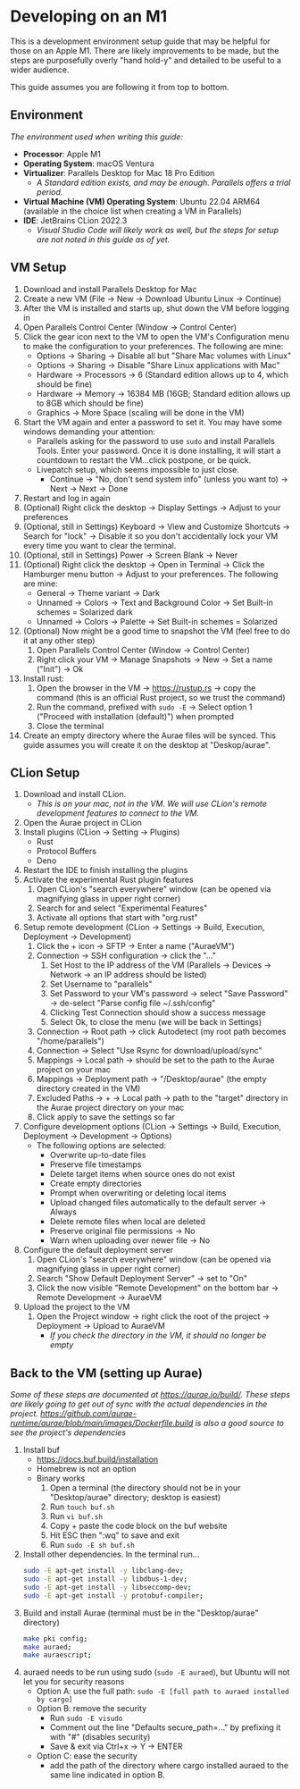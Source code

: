 # Developing on an M1

This is a development environment setup guide that may be helpful for those on an Apple M1. There are likely improvements to be made, but the steps are purposefully overly "hand hold-y" and detailed to be useful to a wider audience.

This guide assumes you are following it from top to bottom.

## Environment
*The environment used when writing this guide:*

- **Processor**: Apple M1
- **Operating System**: macOS Ventura
- **Virtualizer**: Parallels Desktop for Mac 18 Pro Edition
    - *A Standard edition exists, and may be enough. Parallels offers a trial period.*
- **Virtual Machine (VM) Operating System**: Ubuntu 22.04 ARM64 (available in the choice list when creating a VM in Parallels)
- **IDE**: JetBrains CLion 2022.3
    - *Visual Studio Code will likely work as well, but the steps for setup are not noted in this guide as of yet.*

## VM Setup

1. Download and install Parallels Desktop for Mac
2. Create a new VM (File -> New -> Download Ubuntu Linux -> Continue)
3. After the VM is installed and starts up, shut down the VM before logging in
4. Open Parallels Control Center (Window -> Control Center)
5. Click the gear icon next to the VM to open the VM's Configuration menu to make the configuration to your preferences.
   The following are mine:
    - Options -> Sharing -> Disable all but "Share Mac volumes with Linux"
    - Options -> Sharing -> Disable "Share Linux applications with Mac"
    - Hardware -> Processors -> 6 (Standard edition allows up to 4, which should be fine)
    - Hardware -> Memory -> 16384 MB (16GB; Standard edition allows up to 8GB which should be fine)
    - Graphics -> More Space (scaling will be done in the VM)
6. Start the VM again and enter a password to set it. You may have some windows demanding your attention:
    - Parallels asking for the password to use `sudo` and install Parallels Tools. Enter your password. Once it is done
      installing, it will start a countdown to restart the VM...click postpone, or be quick.
    - Livepatch setup, which seems impossible to just close.
        - Continue -> "No, don't send system info" (unless you want to) -> Next -> Next -> Done
7. Restart and log in again
8. (Optional) Right click the desktop -> Display Settings -> Adjust to your preferences
9. (Optional, still in Settings) Keyboard -> View and Customize Shortcuts -> Search for "lock" -> Disable it so you
   don't accidentally lock your VM every time you want to clear the terminal.
10. (Optional, still in Settings) Power -> Screen Blank -> Never
11. (Optional) Right click the desktop -> Open in Terminal -> Click the Hamburger menu button -> Adjust to your
    preferences. The following are mine:
    - General -> Theme variant -> Dark
    - Unnamed -> Colors -> Text and Background Color -> Set Built-in schemes = Solarized dark
    - Unnamed -> Colors -> Palette -> Set Built-in schemes = Solarized
12. (Optional) Now might be a good time to snapshot the VM (feel free to do it at any other step)
    1. Open Parallels Control Center (Window -> Control Center)
    2. Right click your VM -> Manage Snapshots -> New -> Set a name ("Init") -> Ok
13. Install rust:
    1. Open the browser in the VM -> https://rustup.rs -> copy the command (this is an official Rust project, so we trust the command)
    2. Run the command, prefixed with `sudo -E` -> Select option 1 ("Proceed with installation (default)") when prompted
    3. Close the terminal
14. Create an empty directory where the Aurae files will be synced. This guide assumes you will create it on the desktop
    at "Deskop/aurae".

## CLion Setup

1. Download and install CLion.
    - *This is on your mac, not in the VM. We will use CLion's remote development features to connect to the VM.*
2. Open the Aurae project in CLion
3. Install plugins (CLion -> Setting -> Plugins)
    - Rust
    - Protocol Buffers
    - Deno
4. Restart the IDE to finish installing the plugins
5. Activate the experimental Rust plugin features
    1. Open CLion's "search everywhere" window (can be opened via magnifying glass in upper right corner)
    2. Search for and select "Experimental Features"
    3. Activate all options that start with "org.rust"
6. Setup remote development (CLion -> Settings -> Build, Execution, Deployment -> Development)
    1. Click the + icon -> SFTP -> Enter a name ("AuraeVM")
    2. Connection -> SSH configuration -> click the "..."
        1. Set Host to the IP address of the VM (Parallels -> Devices -> Network -> an IP address should be listed)
        2. Set Username to "parallels"
        3. Set Password to your VM's password -> select "Save Password" -> de-select "Parse config file ~/.ssh/config"
        4. Clicking Test Connection should show a success message
        5. Select Ok, to close the menu (we will be back in Settings)
    3. Connection -> Root path -> click Autodetect (my root path becomes "/home/parallels")
    4. Connection -> Select "Use Rsync for download/upload/sync"
    5. Mappings -> Local path -> should be set to the path to the Aurae project on your mac
    6. Mappings -> Deployment path -> "/Desktop/aurae" (the empty directory created in the VM)
    7. Excluded Paths -> + -> Local path -> path to the "target" directory in the Aurae project directory on your mac
    8. Click apply to save the settings so far
7. Configure development options (CLion -> Settings -> Build, Execution, Deployment -> Development -> Options)
    - The following options are selected:
        - Overwrite up-to-date files
        - Preserve file timestamps
        - Delete target items when source ones do not exist
        - Create empty directories
        - Prompt when overwriting or deleting local items
        - Upload changed files automatically to the default server -> Always
        - Delete remote files when local are deleted
        - Preserve original file permissions -> No
        - Warn when uploading over newer file -> No
8. Configure the default deployment server
    1. Open CLion's "search everywhere" window (can be opened via magnifying glass in upper right corner)
    2. Search "Show Default Deployment Server" -> set to "On"
    3. Click the now visible "Remote Development" on the bottom bar -> Remote Development -> AuraeVM
9. Upload the project to the VM
    1. Open the Project window -> right click the root of the project -> Deployment -> Upload to AuraeVM
        - *If you check the directory in the VM, it should no longer be empty*

## Back to the VM (setting up Aurae)

*Some of these steps are documented at https://aurae.io/build/. These steps are likely going to get out of sync with the
actual dependencies in the project. https://github.com/aurae-runtime/aurae/blob/main/images/Dockerfile.build is also a
good source to see the project's dependencies*

1. Install buf
    - https://docs.buf.build/installation
    - Homebrew is not an option
    - Binary works
        1. Open a terminal (the directory should not be in your "Desktop/aurae" directory; desktop is easiest)
        2. Run `touch buf.sh`
        3. Run `vi buf.sh`
        4. Copy + paste the code block on the buf website
        5. Hit ESC then ":wq" to save and exit
        6. Run `sudo -E sh buf.sh`
2. Install other dependencies. In the terminal run...
    ```bash
    sudo -E apt-get install -y libclang-dev;
    sudo -E apt-get install -y libdbus-1-dev;
    sudo -E apt-get install -y libseccomp-dev;
    sudo -E apt-get install -y protobuf-compiler;
    ```
3. Build and install Aurae (terminal must be in the "Desktop/aurae" directory)
   ```bash
   make pki config;
   make auraed;
   make auraescript;
   ```
4. auraed needs to be run using sudo (`sudo -E auraed`), but Ubuntu will not let you for security reasons
    - Option A: use the full path: `sudo -E [full path to auraed installed by cargo]`
    - Option B: remove the security
        - Run `sudo -E visudo`
        - Comment out the line "Defaults secure_path=..." by prefixing it with "#" (disables security)
        - Save & exit via Ctrl+x -> Y -> ENTER
    - Option C: ease the security
        - add the path of the directory where cargo installed auraed to the same line indicated in option B.